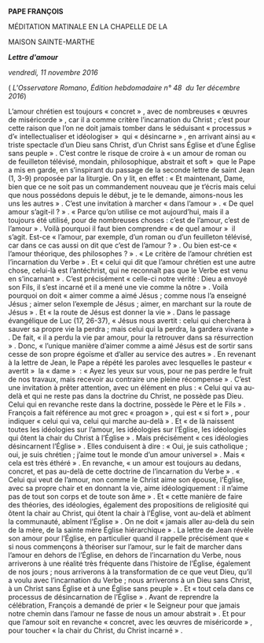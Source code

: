 **PAPE FRANÇOIS**

MÉDITATION MATINALE EN LA CHAPELLE DE LA

MAISON SAINTE-MARTHE

***Lettre d'amour***

*vendredi, 11 novembre 2016*

( *L'Osservatore Romano*, *Édition hebdomadaire n° 48  du 1er décembre 2016*)

L’amour chrétien est toujours « concret » , avec de nombreuses « œuvres de miséricorde » , car il a comme critère l’incarnation du Christ ; c’est pour cette raison que l’on ne doit jamais tomber dans le séduisant « processus »  d’« intellectualiser et idéologiser »  qui « désincarne » , en arrivant ainsi au « triste spectacle d’un Dieu sans Christ, d’un Christ sans Église et d’une Église sans peuple » . C’est contre le risque de croire à « un amour de roman ou de feuilleton télévisé, mondain, philosophique, abstrait et soft »  que le Pape a mis en garde, en s’inspirant du passage de la seconde lettre de saint Jean (1, 3-9) proposée par la liturgie. On y lit, en effet : « Et maintenant, Dame, bien que ce ne soit pas un commandement nouveau que je t’écris mais celui que nous possédons depuis le début, je te le demande, aimons-nous les uns les autres » . C’est une invitation à marcher « dans l’amour » . « De quel amour s’agit-il ? » . « Parce qu’on utilise ce mot aujourd’hui, mais il a toujours été utilisé, pour de nombreuses choses : c’est de l’amour, c’est de l’amour » . Voilà pourquoi il faut bien comprendre « de quel amour »  il s’agit. Est-ce « l’amour, par exemple, d’un roman ou d’un feuilleton télévisé, car dans ce cas aussi on dit que c’est de l’amour ? » . Ou bien est-ce « l’amour théorique, des philosophes ? » . « Le critère de l’amour chrétien est l’incarnation du Verbe » . Et « celui qui dit que l’amour chrétien est une autre chose, celui-là est l’antéchrist, qui ne reconnaît pas que le Verbe est venu en s’incarnant » . C’est précisément « celle-ci notre vérité : Dieu a envoyé son Fils, il s’est incarné et il a mené une vie comme la nôtre » . Voilà pourquoi on doit « aimer comme a aimé Jésus ; comme nous l’a enseigné Jésus ; aimer selon l’exemple de Jésus ; aimer, en marchant sur la route de Jésus » . Et « la route de Jésus est donner la vie » . Dans le passage évangélique de Luc (17, 26-37), « Jésus nous avertit : celui qui cherchera à sauver sa propre vie la perdra ; mais celui qui la perdra, la gardera vivante » . De fait, « il a perdu la vie par amour, pour la retrouver dans sa résurrection » . Donc, « l’unique manière d’aimer comme a aimé Jésus est de sortir sans cesse de son propre égoïsme et d’aller au service des autres » . En revenant à la lettre de Jean, le Pape a répété les paroles avec lesquelles le pasteur « avertit »  la « dame »  : « Ayez les yeux sur vous, pour ne pas perdre le fruit de nos travaux, mais recevoir au contraire une pleine récompense » . C’est une invitation à prêter attention, avec un élément en plus : « Celui qui va au-delà et qui ne reste pas dans la doctrine du Christ, ne possède pas Dieu. Celui qui en revanche reste dans la doctrine, possède le Père et le Fils » . François a fait référence au mot grec « proagon » , qui est « si fort » , pour indiquer « celui qui va, celui qui marche au-delà » . Et « de là naissent toutes les idéologies sur l’amour, les idéologies sur l’Église, les idéologies qui ôtent la chair du Christ à l’Église » . Mais précisément « ces idéologies désincarnent l’Église » . Elles conduisent à dire : « Oui, je suis catholique ; oui, je suis chrétien ; j’aime tout le monde d’un amour universel » . Mais « cela est très éthéré » . En revanche, « un amour est toujours au dedans, concret, et pas au-delà de cette doctrine de l’incarnation du Verbe » . « Celui qui veut de l’amour, non comme le Christ aime son épouse, l’Église, avec sa propre chair et en donnant la vie, aime idéologiquement : il n’aime pas de tout son corps et de toute son âme » . Et « cette manière de faire des théories, des idéologies, également des propositions de religiosité qui ôtent la chair au Christ, qui ôtent la chair à l’Église, vont au-delà et abîment la communauté, abîment l’Église » . On ne doit « jamais aller au-delà du sein de la mère, de la sainte mère Église hiérarchique » . La lettre de Jean révèle son amour pour l’Église, en particulier quand il rappelle précisément que « si nous commençons à théoriser sur l’amour, sur le fait de marcher dans l’amour en dehors de l’Église, en dehors de l’incarnation du Verbe, nous arriverons à une réalité très fréquente dans l’histoire de l’Église, également de nos jours ; nous arriverons à la transformation de ce que veut Dieu, qu’il a voulu avec l’incarnation du Verbe ; nous arriverons à un Dieu sans Christ, à un Christ sans Église et à une Église sans peuple » . Et « tout cela dans ce processus de désincarnation de l’Église » . Avant de reprendre la célébration, François a demandé de prier « le Seigneur pour que jamais notre chemin dans l’amour ne fasse de nous un amour abstrait » . Et pour que l’amour soit en revanche « concret, avec les œuvres de miséricorde » , pour toucher « la chair du Christ, du Christ incarné » .